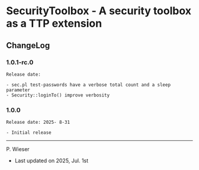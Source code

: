 # SecurityToolbox - A security toolbox as a TTP extension

## ChangeLog

### 1.0.1-rc.0

    Release date: 

    - sec.pl test-passwords have a verbose total count and a sleep parameter
    - Security::loginTo() improve verbosity

### 1.0.0

    Release date: 2025- 8-31

    - Initial release

---
P. Wieser
- Last updated on 2025, Jul. 1st
